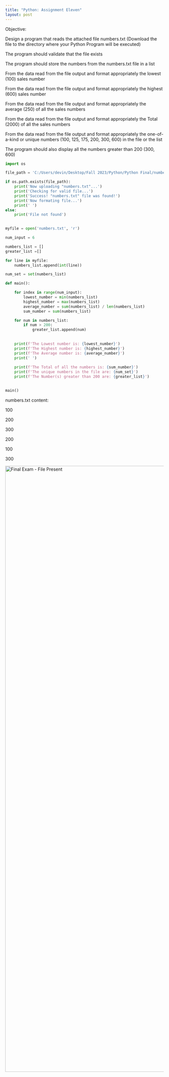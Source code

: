 ```yaml
---
title: "Python: Assignment Eleven"
layout: post
---
```

Objective:

Design a program that reads the attached file numbers.txt (Download the file to the directory where your Python Program will be executed)

The program should validate that the file exists

The program should store the numbers from the numbers.txt file in a list

From the data read from the file output and format appropriately the lowest (100) sales number

From the data read from the file output and format appropriately the highest (600) sales number

From the data read from the file output and format appropriately the average (250) of all the sales numbers

From the data read from the file output and format appropriately the Total (2000) of all the sales numbers

From the data read from the file output and format appropriately the one-of-a-kind or unique numbers (100, 125, 175, 200, 300, 600) in the file or the list

The program should also display all the numbers greater than 200 (300, 600)

```py
import os

file_path = 'C:/Users/devin/Desktop/Fall 2023/Python/Python Final/numbers.txt'

if os.path.exists(file_path):
    print('Now uploading "numbers.txt"...')
    print('Checking for valid file...')
    print('Success! "numbers.txt" file was found!')
    print('Now formating file...')
    print(' ')
else:
    print('File not found')

    
myfile = open('numbers.txt', 'r')

num_input = 6

numbers_list = []
greater_list =[]

for line in myfile:
    numbers_list.append(int(line))

num_set = set(numbers_list)

def main():

    for index in range(num_input):
        lowest_number = min(numbers_list)
        highest_number = max(numbers_list)
        average_number = sum(numbers_list) / len(numbers_list)
        sum_number = sum(numbers_list)

    for num in numbers_list:
        if num > 200:
            greater_list.append(num)
     
            
    print(f'The Lowest number is: {lowest_number}')
    print(f'The Highest number is: {highest_number}')
    print(f'The Average number is: {average_number}')
    print(' ')
    
    print(f'The Total of all the numbers is: {sum_number}')
    print(f'The unique numbers in the file are: {num_set}')
    print(f'The Number(s) greater than 200 are: {greater_list}')

    
main()

```
numbers.txt content:

100

200

300

200

100

300


<img width="1922" alt="Final Exam - File Present" src="https://github.com/Devin10Dahlberg/devin10dahlberg.github.io/assets/149525072/cdb34397-666a-48a1-8cb2-f95b2c75cafe">
